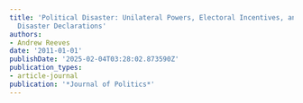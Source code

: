```yaml
---
title: 'Political Disaster: Unilateral Powers, Electoral Incentives, and Presidential
  Disaster Declarations'
authors:
- Andrew Reeves
date: '2011-01-01'
publishDate: '2025-02-04T03:28:02.873590Z'
publication_types:
- article-journal
publication: '*Journal of Politics*'
---
```

